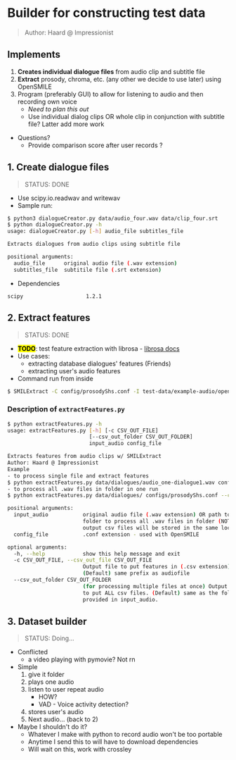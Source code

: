 # Builder for constructing test data
> Author: Haard @ Impressionist
## Implements
1. **Creates individual dialogue files** from audio clip and subtitle file
2. **Extract** prosody, chroma, etc. (any other we decide to use later) using OpenSMILE 
3. Program (preferably GUI) to allow for listening to audio and then recording own voice
    - *Need to plan this out*
    - Use individual dialog clips OR whole clip in conjunction with subtitle file? Latter add more work
- Questions?
    - Provide comparison score after user records ?

## 1. Create dialogue files
> STATUS: DONE
- Use scipy.io.readwav and writewav
- Sample run:
```bash
$ python3 dialogueCreator.py data/audio_four.wav data/clip_four.srt 
$ python dialogueCreator.py -h
usage: dialogueCreator.py [-h] audio_file subtitles_file

Extracts dialogues from audio clips using subtitle file

positional arguments:
  audio_file      original audio file (.wav extension)
  subtitles_file  subtitile file (.srt extension)
```
- Dependencies
```
scipy                    1.2.1
```

## 2. Extract features
> STATUS: DONE
- <mark>**TODO**</mark>: test feature extraction with librosa - [librosa docs](http://librosa.github.io/librosa/feature.html#spectral-features)
- Use cases:
    - extracting database dialogues' features (Friends)
    - extracting user's audio features
- Command run from inside
```bash
$ SMILExtract -C config/prosodyShs.conf -I test-data/example-audio/opensmile.wav -csvoutput test-data/features/prosodyShs_opensmile.csv
```
### Description of `extractFeatures.py`
```bash
$ python extractFeatures.py -h
usage: extractFeatures.py [-h] [-c CSV_OUT_FILE]
                          [--csv_out_folder CSV_OUT_FOLDER]
                          input_audio config_file

Extracts features from audio clips w/ SMILExtract
Author: Haard @ Impressionist
Example
- to process single file and extract features
$ python extractFeatures.py data/dialogues/audio_one-dialogue1.wav configs/prosodyShs.conf -c features/prosodyShs/audio_one-dialogue1.csv
- to process all .wav files in folder in one run
$ python extractFeatures.py data/dialogues/ configs/prosodyShs.conf --csv_out_folder features/prosodyShs/

positional arguments:
  input_audio           original audio file (.wav extension) OR path to a
                        folder to process all .wav files in folder (NOTE:
                        output csv files will be stored in the same location)
  config_file           .conf extension - used with OpenSMILE

optional arguments:
  -h, --help            show this help message and exit
  -c CSV_OUT_FILE, --csv_out_file CSV_OUT_FILE
                        Output file to put features in (.csv extension).
                        (Default) same prefix as audiofile
  --csv_out_folder CSV_OUT_FOLDER
                        (for processing multiple files at once) Output folder
                        to put ALL csv files. (Default) same as the folder
                        provided in input_audio.
```

## 3. Dataset builder
> STATUS: Doing...
- Conflicted
    - a video playing with pymovie? Not rn
- Simple
    1. give it folder
    2. plays one audio
    3. listen to user repeat audio
        - HOW?
        - VAD - Voice activity detection?
    4. stores user's audio
    5. Next audio... (back to 2) 
- Maybe I shouldn't do it?
    - Whatever I make with python to record audio won't be too portable
    - Anytime I send this to will have to download dependencies 
    - Will wait on this, work with crossley


